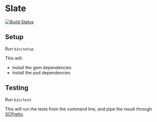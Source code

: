 # Slate #

[![Build Status](https://travis-ci.org/rokob/Slate.svg?branch=master)](https://travis-ci.org/rokob/Slate)

## Setup ##

Run `bin/setup`

This will:

 - Install the gem dependencies
 - Install the pod dependencies

## Testing ##

Run `bin/test`

This will run the tests from the command line, and pipe the result through
[XCPretty][].

[XCPretty]: https://github.com/supermarin/xcpretty
